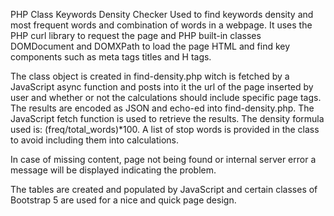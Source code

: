 PHP Class Keywords Density Checker
Used to find keywords density and most frequent words and combination of words in a webpage.
It uses the PHP curl library to request the page and PHP built-in classes DOMDocument and DOMXPath to load the page HTML and find key components such as meta tags titles and H tags.

The class object is created in find-density.php witch is fetched by a JavaScript async function and posts into it the url of the page inserted by user and whether or not the calculations should include specific page tags.
The results are encoded as JSON and echo-ed into find-density.php. The JavaScript fetch function is used to retrieve the results.
The density formula used is: (freq/total_words)*100.
A list of stop words is provided in the class to avoid including them into calculations.

In case of missing content, page not being found or internal server error a message will be displayed indicating the problem.

The tables are created and populated by JavaScript and certain classes of Bootstrap 5 are used for a nice and quick page design.
